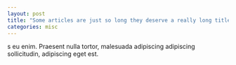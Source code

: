 ```yaml
---
layout: post
title: "Some articles are just so long they deserve a really long title to see if things will break well"
categories: misc
---
```


s eu enim. Praesent nulla tortor, malesuada adipiscing adipiscing sollicitudin, adipiscing eget est.
